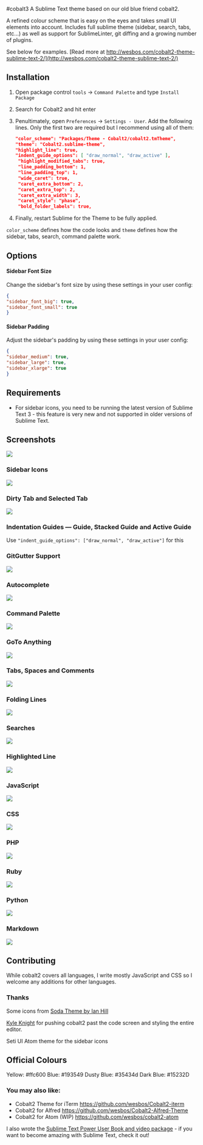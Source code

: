 #cobalt3
A Sublime Text theme based on our old blue friend cobalt2.

A refined colour scheme that is easy on the eyes and takes small UI elements into account. Includes full sublime theme (sidebar, search, tabs, etc...) as well as support for SublimeLinter, git diffing and a growing number of plugins.

See below for examples. [Read more at http://wesbos.com/cobalt2-theme-sublime-text-2/](http://wesbos.com/cobalt2-theme-sublime-text-2/)

## Installation

1. Open package control `tools` → `Command Palette` and type `Install Package`
2. Search for Cobalt2 and hit enter
3. Penultimately, open `Preferences` → `Settings - User`. Add the following lines. Only the first two are required but I recommend using all of them: 
   
   ```json
   "color_scheme": "Packages/Theme - Cobalt2/cobalt2.tmTheme",
   "theme": "Cobalt2.sublime-theme",   
   "highlight_line": true,
   "indent_guide_options": [ "draw_normal", "draw_active" ],
	"highlight_modified_tabs": true,
	"line_padding_bottom": 1,
	"line_padding_top": 1,
	"wide_caret": true,
	"caret_extra_bottom": 2,
	"caret_extra_top": 2,
	"caret_extra_width": 3,
	"caret_style": "phase",
	"bold_folder_labels": true,
   ```

4. Finally, restart Sublime for the Theme to be fully applied.

`color_scheme` defines how the code looks and `theme` defines how the sidebar, tabs, search, command palette work.

## Options
#### Sidebar Font Size
Change the sidebar's font size by using these settings in your user config:
```json
{
"sidebar_font_big": true,
"sidebar_font_small": true
}
```
#### Sidebar Padding
Adjust the sidebar's padding by using these settings in your user config:
```json
{
"sidebar_medium": true,
"sidebar_large": true,
"sidebar_xlarge": true
}
```

## Requirements

* For sidebar icons, you need to be running the latest version of Sublime Text 3 - this feature is very new and not supported in older versions of Sublime Text.

## Screenshots

![](http://wes.io/YIjn/content)

### Sidebar Icons

![](http://wes.io/YIjh/content)

### Dirty Tab and Selected Tab
![](http://wes.io/YIZx/content)

### Indentation Guides — Guide, Stacked Guide and Active Guide

Use `"indent_guide_options": ["draw_normal", "draw_active"]` for this 

### GitGutter Support

![](http://wes.io/YIu3/content)

### Autocomplete

![](http://wes.io/YItl/content)

### Command Palette 

![](http://wes.io/YIpV/content)

### GoTo Anything

![](http://wes.io/YIhm/content)

### Tabs, Spaces and Comments

![](http://wes.io/YIho/content)

### Folding Lines

![](http://wes.io/YImN/content)

### Searches
![](http://wes.io/YIj0/content)

### Highlighted Line

![](http://wes.io/YIpZ/content)

### JavaScript
![](http://wes.io/Lwc6/content)

### CSS
![](http://wes.io/YIqI/content)

### PHP
![](http://wes.io/YIa5/content)

### Ruby
![](http://wes.io/YIpO/content)

### Python
![](http://wes.io/YIuH/content)

### Markdown

![](http://wes.io/YJMN/content)

## Contributing
While cobalt2 covers all languages, I write mostly JavaScript and CSS so I welcome any additions for other languages.

### Thanks

Some icons from [Soda Theme by Ian Hill](https://github.com/buymeasoda/soda-theme/)

[Kyle Knight](https://twitter.com/kyleknighted) for pushing cobalt2 past the code screen and styling the entire editor.

Seti UI Atom theme for the sidebar icons

## Official Colours

Yellow: #ffc600
Blue: #193549
Dusty Blue: #35434d
Dark Blue: #15232D

### You may also like:

- Cobalt2 Theme for iTerm <https://github.com/wesbos/Cobalt2-iterm>
- Cobalt2 for Alfred <https://github.com/wesbos/Cobalt2-Alfred-Theme>
- Cobalt2 for Atom (WIP) <https://github.com/wesbos/cobalt2-atom>

I also wrote the [Sublime Text Power User Book and video package](https://SublimeTextBook.com) - if you want to become amazing with Sublime Text, check it out!
